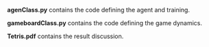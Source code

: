**agenClass.py** contains the code defining the agent and training.

**gameboardClass.py** contains the code defining the game dynamics.

**Tetris.pdf** contains the result discussion.
